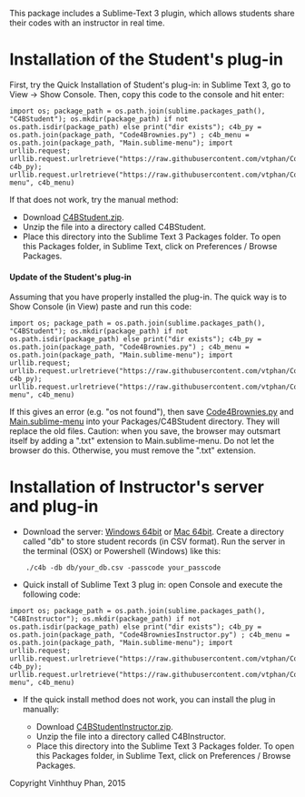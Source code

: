 This package includes a Sublime-Text 3 plugin, which allows students share their codes with an instructor
in real time.


# Installation of the Student's plug-in

First, try the Quick Installation of Student's plug-in: in Sublime Text 3, go to View -> Show Console.  Then, copy this code to the console and hit enter:

```
import os; package_path = os.path.join(sublime.packages_path(), "C4BStudent"); os.mkdir(package_path) if not os.path.isdir(package_path) else print("dir exists"); c4b_py = os.path.join(package_path, "Code4Brownies.py") ; c4b_menu = os.path.join(package_path, "Main.sublime-menu"); import urllib.request; urllib.request.urlretrieve("https://raw.githubusercontent.com/vtphan/Code4Brownies/master/C4BStudent/Code4Brownies.py", c4b_py); urllib.request.urlretrieve("https://raw.githubusercontent.com/vtphan/Code4Brownies/master/C4BStudent/Main.sublime-menu", c4b_menu)
```

If that does not work, try the manual method:

- Download [C4BStudent.zip](https://github.com/vtphan/Code4Brownies/raw/master/downloads/C4BStudent.zip).
- Unzip the file into a directory called C4BStudent.
- Place this directory into the Sublime Text 3 Packages folder.  To open this Packages folder,
in Sublime Text, click on Preferences / Browse Packages.

#### Update of the Student's plug-in

Assuming that you have properly installed the plug-in.  The quick way is to Show Console (in View)
paste and run this code:

```
import os; package_path = os.path.join(sublime.packages_path(), "C4BStudent"); os.mkdir(package_path) if not os.path.isdir(package_path) else print("dir exists"); c4b_py = os.path.join(package_path, "Code4Brownies.py") ; c4b_menu = os.path.join(package_path, "Main.sublime-menu"); import urllib.request; urllib.request.urlretrieve("https://raw.githubusercontent.com/vtphan/Code4Brownies/master/C4BStudent/Code4Brownies.py", c4b_py); urllib.request.urlretrieve("https://raw.githubusercontent.com/vtphan/Code4Brownies/master/C4BStudent/Main.sublime-menu", c4b_menu)
```

If this gives an error (e.g. "os not found"), then save [Code4Brownies.py](https://raw.githubusercontent.com/vtphan/Code4Brownies/master/C4BStudent/Code4Brownies.py) and [Main.sublime-menu](https://raw.githubusercontent.com/vtphan/Code4Brownies/master/C4BStudent/Main.sublime-menu) into your Packages/C4BStudent directory.  They will replace the old files.  Caution: when you save, the browser may outsmart itself by adding a ".txt" extension to Main.sublime-menu. Do not let the browser do this. Otherwise, you must remove the ".txt" extension.



# Installation of Instructor's server and plug-in

- Download the server: [Windows 64bit](https://github.com/vtphan/Code4Brownies/raw/master/downloads/c4b_windows_amd64) or [Mac 64bit](https://github.com/vtphan/Code4Brownies/raw/master/downloads/c4b_darwin_amd64).
Create a directory called "db" to store student records (in CSV format).  Run the server in the terminal (OSX) or Powershell (Windows) like this:

```
    ./c4b -db db/your_db.csv -passcode your_passcode
````

- Quick install of Sublime Text 3 plug in: open Console and execute the following code:

```
import os; package_path = os.path.join(sublime.packages_path(), "C4BInstructor"); os.mkdir(package_path) if not os.path.isdir(package_path) else print("dir exists"); c4b_py = os.path.join(package_path, "Code4BrowniesInstructor.py") ; c4b_menu = os.path.join(package_path, "Main.sublime-menu"); import urllib.request; urllib.request.urlretrieve("https://raw.githubusercontent.com/vtphan/Code4Brownies/master/C4BInstructor/Code4BrowniesInstructor.py", c4b_py); urllib.request.urlretrieve("https://raw.githubusercontent.com/vtphan/Code4Brownies/master/C4BInstructor/Main.sublime-menu", c4b_menu)
```

- If the quick install method does not work, you can install the plug in manually:

    - Download [C4BStudentInstructor.zip](https://github.com/vtphan/Code4Brownies/raw/master/downloads/C4BInstructor.zip).
    - Unzip the file into a directory called C4BInstructor.
    - Place this directory into the Sublime Text 3 Packages folder.  To open this Packages folder,
in Sublime Text, click on Preferences / Browse Packages.

Copyright Vinhthuy Phan, 2015
